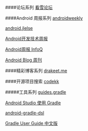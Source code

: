 ####论坛系列
[看雪论坛](http://bbs.pediy.com/)


####Android 周报系列
[androidweekly](http://androidweekly.net/)

[android.jlelse](https://android.jlelse.eu/)

[Android开发技术周报](http://www.androidweekly.cn/)

[Android周报  InfoQ](http://www.infoq.com/cn/android-weekly/)

[Android Blog 周刊](http://www.androidblog.cn/)

####精彩博客系列
[drakeet.me](http://drakeet.me/)

####开源项目搜索
[codekk](http://p.codekk.com/)





#####工具系列
[guides.gradle](https://guides.gradle.org/)

[Android Studio 使用 Gradle](https://developer.android.com/studio/build/index.html?hl=zh-cn)


[android-gradle-dsl](https://google.github.io/android-gradle-dsl/current/index.html)

[Gradle User Guide 中文版](https://www.gitbook.com/book/dongchuan/gradle-user-guide-/details)

